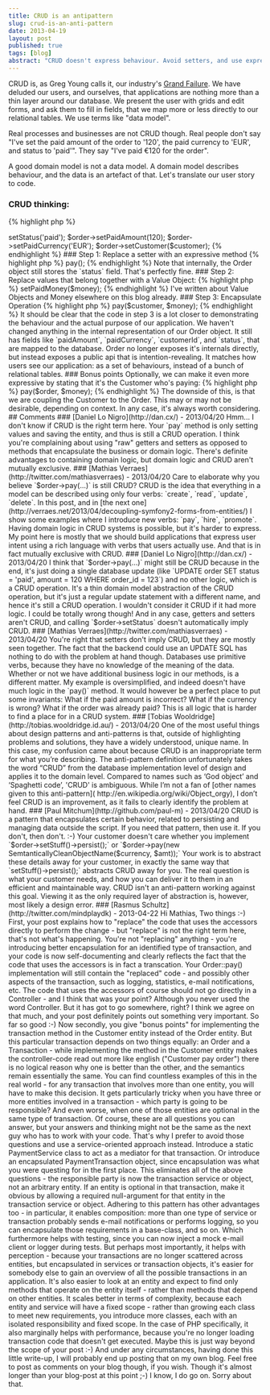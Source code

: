 ```yaml
---
title: CRUD is an antipattern
slug: crud-is-an-anti-pattern
date: 2013-04-19
layout: post
published: true
tags: [blog]
abstract: "CRUD doesn't express behaviour. Avoid setters, and use expressive, encapsulated operations instead."
---
```


CRUD is, as Greg Young calls it, our industry's [Grand Failure](http://herdingcode.com/?p=189). We have deluded our
users, and ourselves, that applications are nothing more than a thin layer around our database. We present the user
with grids and edit forms, and ask them to fill in fields, that we map more or less directly to our relational tables.
We use terms like "data model".

Real processes and businesses are not CRUD though. Real people don't say "I've set the paid amount of the order to '120',
the paid currency to 'EUR', and status to 'paid'". They say "I've paid €120 for the order".

A good domain model is not a data model. A domain model describes behaviour, and the data is an artefact of that. Let's
translate our user story to code.

### CRUD thinking:

{% highlight php %}
<?php
$order->setStatus('paid');
$order->setPaidAmount(120);
$order->setPaidCurrency('EUR');
$order->setCustomer($customer);
{% endhighlight %}

### Step 1: Replace a setter with an expressive method

{% highlight php %}
<?php
$order->pay();
{% endhighlight %}

Note that internally, the Order object still stores the `status` field. That's perfectly fine.

### Step 2: Replace values that belong together with a Value Object:

{% highlight php %}
<?php
$money = new Money(120, new Currency('EUR'));
$order->setPaidMoney($money);
{% endhighlight %}

I've written about Value Objects and Money elsewhere on this blog already.

### Step 3: Encapsulate Operation

{% highlight php %}
<?php
$order->pay($customer, $money);
{% endhighlight %}

It should be clear that the code in step 3 is a lot closer to demonstrating the behaviour and the actual purpose of our application.
We haven't changed anything in the internal representation of our Order object. It still has fields like
`paidAmount`, `paidCurrency`, `customerId`, and `status`, that are mapped to the database. Order no longer exposes it's
internals directly, but instead exposes a public api that is intention-revealing. It matches how users see our application:
as a set of behaviours, instead of a bunch of relational tables.


### Bonus points

Optionally, we can make it even more expressive by stating that it's the Customer who's paying:

{% highlight php %}
<?php
$customer->pay($order, $money);
{% endhighlight %}

The downside of this, is that we are coupling the Customer to the Order. This may or may not be desirable, depending on
context. In any case, it's always worth considering.




## Comments



### [Daniel Lo Nigro](http://dan.cx/) - 2013/04/20
Hmm... I don't know if CRUD is the right term here. Your `pay` method is only setting values and saving the entity,
and thus is still a CRUD operation. I think you're complaining about using "raw" getters and setters as opposed to
methods that encapsulate the business or domain logic. There's definite advantages to containing domain logic, but
domain logic and CRUD aren't mutually exclusive.

### [Mathias Verraes](http://twitter.com/mathiasverraes) - 2013/04/20
Care to elaborate why you believe `$order->pay(...)` is still CRUD?

CRUD is the idea that everything in a model can be described using only four verbs: `create`, `read`, `update`, `delete`. In this
post, and in [the next one](http://verraes.net/2013/04/decoupling-symfony2-forms-from-entities/) I show some examples where
I introduce new verbs: `pay`, `hire`, `promote`. Having domain logic in CRUD systems is possible, but it's harder to express.
My point here is mostly that we should build applications that express user intent using a rich language with verbs that users
 actually use. And that is in fact mutually exclusive with CRUD.

### [Daniel Lo Nigro](http://dan.cx/) - 2013/04/20
I think that `$order->pay(...)` might still be CRUD because in the end, it's just doing a single database update (like 
`UPDATE order SET status = 'paid', amount = 120 WHERE order_id = 123`) and no other logic, which is a CRUD 
operation. It's a thin domain model abstraction of the CRUD operation, but it's just a regular update statement with a 
different name, and hence it's still a CRUD operation. I wouldn't consider it CRUD if it had more logic. I could be
totally wrong though!

And in any case, getters and setters aren't CRUD, and calling `$order->setStatus` doesn't automatically imply CRUD.

### [Mathias Verraes](http://twitter.com/mathiasverraes) - 2013/04/20
You're right that setters don't imply CRUD, but they are mostly seen together. The fact that the backend could use an UPDATE
SQL has nothing to do with the problem at hand though. Databases use primitive verbs, because they have no knowledge of the
 meaning of the data.

Whether or not we have additional business logic in our methods, is a different matter. My example is oversimplified, and indeed doesn't have
much logic in the `pay()` method. It would however be a perfect place to put some invariants: What if the paid amount is incorrect?
What if the currency is wrong? What if the order was already paid? This is all logic that is harder to find a place for in a
CRUD system.


### [Tobias Wooldridge](http://tobias.wooldridge.id.au/) - 2013/04/20
One of the most useful things about design patterns and anti-patterns is that, outside of highlighting problems and
solutions, they have a widely understood, unique name.

In this case, my confusion came about because CRUD is an inappropriate term for what you’re describing. The
anti-pattern definition unfortunately takes the word “CRUD” from the database implementation level of design and applies
it to the domain level.

Compared to names such as ‘God object’ and ‘Spaghetti code’, 'CRUD' is ambiguous. While I’m not a fan of
[other names given to this anti-pattern]( http://en.wikipedia.org/wiki/Object_orgy), I don’t feel CRUD is an
improvement, as it fails to clearly identify the problem at hand.

### [Paul Mitchum](http://github.com/paul-m) - 2013/04/20
CRUD is a pattern that encapsulates certain behavior, related to persisting and managing data outside the script.

If you need that pattern, then use it. If you don't, then don't. :-)

Your customer doesn't care whether you implement `$order->setStuff()->persist();` or
`$order->pay(new SemtanticallyCleanObjectName($currency, $amt));` Your work is to abstract these details away
for your customer, in exactly the same way that `setStuff()->persist();` abstracts CRUD away for you.

The real question is what your customer needs, and how you can deliver it to them in an efficient and maintainable way.
CRUD isn't an anti-pattern working against this goal. Viewing it as the only required layer of abstraction is,
however, most likely a design error.

### [Rasmus Schultz](http://twitter.com/mindplaydk) - 2013-04-22

Hi Mathias,

Two things :-)

First, your post explains how to "replace" the code that uses the accessors directly to perform the change - but "replace" is not the right term here, that's not what's happening. You're not "replacing" anything - you're  introducing better encapsulation for an identified type of transaction, and your code is now self-documenting and clearly reflects the fact that the code that uses the accessors is in fact a transcation. Your Order::pay() implementation will still contain the "replaced" code - and possibly other aspects of the transaction, such as logging, statistics, e-mail notifications, etc.

The code that uses the accessors of course should not go directly in a Controller - and I think that was your point? Although you never used the word Controller. But it has got to go somewhere, right? I think we agree on that much, and your post definitely points out something very important. So far so good :-)

Now secondly, you give "bonus points" for implementing the transaction method in the Customer entity instead of the Order entity. But this particular transaction depends on two things equally: an Order and a Transaction - while implementing the method in the Customer entity makes the controller-code read out more like english ("Customer pay order") there is no logical reason why one is better than the other, and the semantics remain essentially the same.

You can find countless examples of this in the real world - for any transaction that involves more than one entity, you will have to make this decision. It gets particularly tricky when you have three or more entities involved in a transaction - which party is going to be responsible? And even worse, when one of those entities are optional in the same type of transaction. Of course, these are all questions you can answer, but your answers and thinking might not be the same as the next guy who has to work with your code.

That's why I prefer to avoid those questions and use a service-oriented approach instead. Introduce a static PaymentService class to act as a mediator for that transaction. Or introduce an encapsulated PaymentTransaction object, since encapsulation was what you were questing for in the first place. This eliminates all of the above questions - the responsible party is now the transaction service or object, not an arbitrary entity. If an entity is optional in that transaction, make it obvious by allowing a required null-argument for that entity in the transaction service or object.

Adhering to this pattern has other advantages too - in particular, it enables composition: more than one type of service or transaction probably sends e-mail notifications or performs logging, so you can encapsulate those requirements in a base-class, and so on. Which furthermore helps with testing, since you can now inject a mock e-mail client or logger during tests.

But perhaps most importantly, it helps with perception - because your transactions are no longer scattered across entities, but encapsulated in services or transaction objects, it's easier for somebody else to gain an overview of all the possible transactions in an application. It's also easier to look at an entity and expect to find only methods that operate on the entity itself - rather than methods that depend on other entities. It scales better in terms of complexity, because each entity and service will have a fixed scope - rather than growing each class to meet new requirements, you introduce more classes, each with an isolated responsibility and fixed scope.

In the case of PHP specifically, it also marginally helps with performance, because you're no longer loading transaction code that doesn't get executed.

Maybe this is just way beyond the scope of your post :-)

And under any circumstances, having done this little write-up, I will probably end up posting that on my own blog. Feel free to post as comments on your blog though, if you wish. Though it's almost longer than your blog-post at this point ;-)

I know, I do go on. Sorry about that.